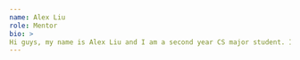 ```yaml
---
name: Alex Liu
role: Mentor
bio: >
Hi guys, my name is Alex Liu and I am a second year CS major student. I took CS24 last year with professor Mirza and she is a great professor. This quarter I am taking CS 130A data structure and CS 176A networking, if you are interested at those courses please feel free to ask me about them! If you want any advice of how to practice programming or how to success in this course, you can always ask me! My personal short advice is practice more, kind of like math. Also this quarter I will be leading a python project called 2D world Builder at IEEE, which is a simple and fun python game built for new CS students. You can find more info on that at IEEE facebook group. I did many projects in my freshman year, so don’t be afraid. These projects, even if you did not finish them, is a great way to learn new things. Never use the excuse “I am not ready,” there are so many things to learn and nobody is ever ready for everything, not even professors, so step outside of your comfort zone, do more and be successful!
---
```

